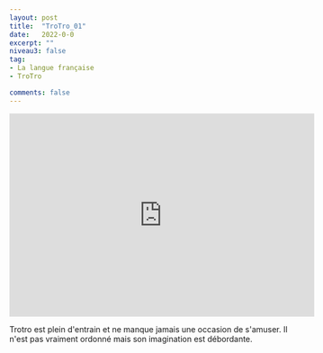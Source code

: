 ```yaml
---
layout: post
title:  "TroTro_01"
date:   2022-0-0
excerpt: ""
niveau3: false
tag:
- La langue française
- TroTro

comments: false
---
```

<center>
<img style="display: none;" src="/assets/img/thumbnails/trotro01.jpg" alt="" width="1" height="1">
<iframe width="542px" height="361px" src="https://www.youtube.com/embed/xxxtrotroxxx01?rel=0&controls=1&showinfo=0&modestbranding=1&enablejsapi=1" allowfullscreen frameborder="0" ></iframe></center>


Trotro est plein d'entrain et ne manque jamais une occasion de s'amuser. Il n'est pas vraiment ordonné mais son imagination est débordante. 
